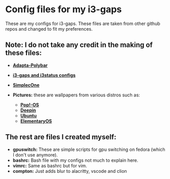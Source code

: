 # Config files for my i3-gaps
These are my configs for i3-gaps.
These files are taken from other github repos and changed to fit my preferences. 

## **Note**: I do not take any credit in the making of these files:

- [**Adapta-Polybar**](https://github.com/matoruru/polybar-adapta-theme)
- [**i3-gaps and i3status configs**](https://github.com/addy-dclxvi/i3-starterpack)
- [**SimplecOne**](https://github.com/luizfnunes/SimpleC-one-Conky)

- **Pictures:** these are wallpapers from various distros such as: 
    - [**Pop!-OS**](https://pop.system76.com/)
    - [**Deepin**](https://www.deepin.org/en/download/)
    - [**Ubuntu**](https://ubuntu.com/)
    - [**ElementaryOS**](https://elementary.io/en/)

## The rest are files I created myself:

- **gpuswitch:** These are simple scripts for gpu switching on fedora (which I don't use anymore).
- **bashrc:** Bash file with my configs not much to explain here.
- **vimrc:** Same as bashrc but for vim.
- **compton:** Just adds blur to alacritty, vscode and clion
